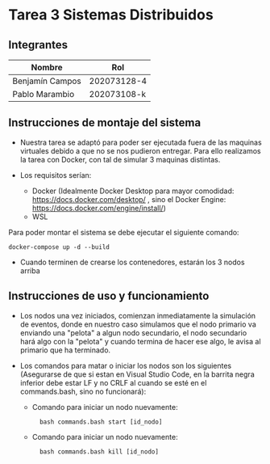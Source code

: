 # Tarea 3 Sistemas Distribuidos

## Integrantes

| Nombre           | Rol           |
|------------------|---------------|
| Benjamín Campos  | 202073128-4   |
| Pablo Marambio   | 202073108-k   |

## Instrucciones de montaje del sistema

* Nuestra tarea se adaptó para poder ser ejecutada fuera de las maquinas virtuales debido a que no se nos pudieron entregar. Para ello realizamos la tarea con Docker, con tal de simular 3 maquinas distintas.

* Los requisitos serían:

  * Docker (Idealmente Docker Desktop para mayor comodidad: https://docs.docker.com/desktop/ , sino el Docker Engine: https://docs.docker.com/engine/install/)
  * WSL

Para poder montar el sistema se debe ejecutar el siguiente comando:

    docker-compose up -d --build

* Cuando terminen de crearse los contenedores, estarán los 3 nodos arriba

## Instrucciones de uso y funcionamiento

* Los nodos una vez iniciados, comienzan inmediatamente la simulación de eventos, donde en nuestro caso simulamos que el nodo primario va enviando una "pelota" a algun nodo secundario, el nodo secundario hará algo con la "pelota" y cuando termina de hacer ese algo, le avisa al primario que ha terminado.

* Los comandos para matar o iniciar los nodos son los siguientes (Asegurarse de que si estan en Visual Studio Code, en la barrita negra inferior debe estar LF y no CRLF al cuando se esté en el commands.bash, sino no funcionará):

    * Comando para iniciar un nodo nuevamente: 

            bash commands.bash start [id_nodo]
    
    * Comando para iniciar un nodo nuevamente:
  
            bash commands.bash kill [id_nodo]
